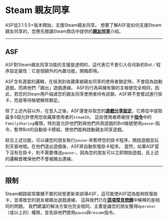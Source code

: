 # Steam 親友同享

ASF從2.1.5.5+版本開始，支援Steam親友同享。 想要了解ASF是如何支援Steam親友同享的，您應先閱讀Steam商店中提供的&#8203;**[親友同享](https://store.steampowered.com/promotion/familysharing)**&#8203;介紹。

---

## ASF

ASF對Steam親友同享功能的支援是透明的，這代表它不會引入任何新的Bot／程序設定屬性：它是個額外的內置功能，開箱即用。

ASF含有適當的邏輯，在偵測到收藏庫被親友同享的使用者鎖定時，不會因為啟動遊戲，而將他們「踢出」遊戲連線。 ASF的行為與擁有鎖的主帳號完全相同，因此，若您的Steam用戶端或您的親友同享使用者持有該鎖，ASF將不會嘗試進行掛卡，而是等待帳號解除鎖定。

除了上述內容以外，在登入之後，ASF還會存取您的&#8203;**[遊戲分享設定](https://store.steampowered.com/account/managedevices)**&#8203;，它將從中提取最多5個允許使用您收藏庫使用者的&#8203;`steamID`&#8203;。 這些使用者將被授予&#8203;**[指令](https://github.com/JustArchiNET/ArchiSteamFarm/wiki/Commands-zh-TW)**&#8203;中的&#8203;`FamilySharing`&#8203;權限，特別是允許他們對與他們共用遊戲的Bot帳號使用&#8203;`pause~`&#8203;指令，暫停Bot的自動掛卡模組，使他們能夠啟動親友同享遊戲。

綜合上述功能，可以讓您的朋友執行&#8203;`pause~`&#8203;來暫停您的掛卡程序，開啟遊戲並玩到天昏地暗。在他們退出遊戲後，ASF將自動恢復掛卡程序。 當然，如果ASF當下沒有在掛卡，則不需要傳送&#8203;`pause~`&#8203;，因為您的朋友可以立即開始遊戲，且上述的邏輯會確保他們不會被踢出連線。

---

## 限制

Steam網路經常廣播不實的狀態更新來誤導ASF，這可能使ASF認為能夠恢復掛卡，並導致您的朋友被踢出遊戲連線。 這與我們已在&#8203;**[這項常見問題](https://github.com/JustArchiNET/ArchiSteamFarm/wiki/FAQ-zh-TW#在我遊玩的時候asf-會將我的-steam-用戶端踢下線-此帳號已於另一台電腦中登入)**&#8203;中解釋的是相同的問題。 我們建議的解決方案也完全相同，主要是讓您的朋友獲得&#8203;`Operator`&#8203;（或以上的）權限，並告訴他們使用&#8203;`pause`&#8203;與&#8203;`resume`&#8203;指令。
